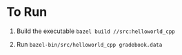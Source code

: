 # To Run
1) Build the executable
`bazel build //src:helloworld_cpp`

2) Run
`bazel-bin/src/helloworld_cpp gradebook.data`
